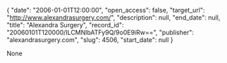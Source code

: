 {
  "date": "2006-01-01T12:00:00", 
  "open_access": false, 
  "target_url": "http://www.alexandrasurgery.com/", 
  "description": null, 
  "end_date": null, 
  "title": "Alexandra Surgery", 
  "record_id": "20060101T120000/ILCMNlbATFy9Q/9o0E9iRw==", 
  "publisher": "alexandrasurgery.com", 
  "slug": 4506, 
  "start_date": null
}

None